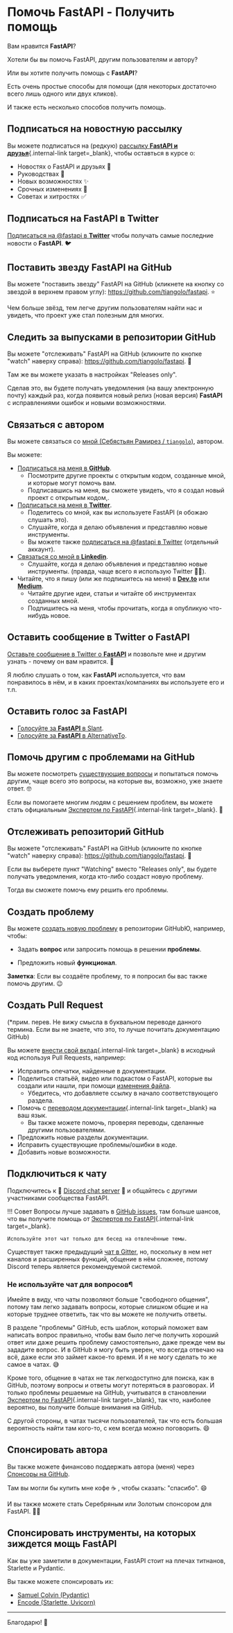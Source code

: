 # Помочь FastAPI - Получить помощь

Вам нравится **FastAPI**?

Хотели бы вы помочь FastAPI, другим пользователям и автору?

Или вы хотите получить помощь с **FastAPI**?

Есть очень простые способы для помощи (для некоторых достаточно всего лишь одного или двух кликов).

И также есть несколько способов получить помощь.

## Подписаться на новостную рассылку

Вы можете подписаться на (редкую) [рассылку **FastAPI и друзья**](/newsletter/){.internal-link target=_blank}, чтобы оставться в курсе о:

* Новостях о FastAPI и друзьях 🚀
* Руководствах 📝
* Новых возможностях ✨
* Срочных изменениях 🚨
* Советах и хитростях ✅

## Подписаться на FastAPI в Twitter

<a href="https://twitter.com/fastapi" class="external-link" target="_blank">Подписаться на @fastapi в **Twitter**</a> чтобы получать самые последние новости о **FastAPI**. 🐦

## Поставить звезду **FastAPI** на GitHub

Вы можете "поставить звезду" FastAPI на GitHub (кликнете на кнопку со звездой в верхнем правом углу): <a href="https://github.com/tiangolo/fastapi" class="external-link" target="_blank">https://github.com/tiangolo/fastapi</a>. ⭐️

Чем больше звёзд, тем легче другим пользователям найти нас и увидеть, что проект уже стал полезным для многих.

## Следить за выпусками в репозитории GitHub

Вы можете "отслеживать" FastAPI на GitHub (кликните по кнопке "watch" наверху справа): <a href="https://github.com/tiangolo/fastapi" class="external-link" target="_blank">https://github.com/tiangolo/fastapi</a>. 👀

Там же вы можете указать в настройках "Releases only".

Сделав это, вы будете получать уведомления (на вашу электронную почту) каждый раз, когда появится новый релиз (новая версия) **FastAPI** с исправлениями ошибок и новыми возможностями.

## Связаться с автором

Вы можете связаться со <a href="https://tiangolo.com" class="external-link" target="_blank">мной (Себястьян Рамирез / `tiangolo`)</a>, автором.

Вы можете:

* <a href="https://github.com/tiangolo" class="external-link" target="_blank">Подписаться на меня в **GitHub**</a>.
    * Посмотрите другие проекты с открытым кодом, созданные мной, и которые могут помочь вам.
    * Подписавшись на меня, вы сможете увидеть, что я создал новый проект с открытым кодом,.
* <a href="https://twitter.com/tiangolo" class="external-link" target="_blank">Подписаться на меня в **Twitter**</a>.
    * Поделитесь со мной, как вы используете FastAPI (я обожаю слушать это).
    * Слушайте, когда я делаю объявления и представляю новые инструменты.
    * Вы можете также <a href="https://twitter.com/fastapi" class="external-link" target="_blank">подписаться на @fastapi в Twitter</a> (отдельный аккаунт).
* <a href="https://www.linkedin.com/in/tiangolo/" class="external-link" target="_blank">Связаться со мной в **Linkedin**</a>.
    * Слушайте, когда я делаю объявления и представляю новые инструменты. (правда, чаще всего я использую Twitter 🤷‍♂).
* Читайте, что я пишу (или же подпишитесь на меня) в <a href="https://dev.to/tiangolo" class="external-link" target="_blank">**Dev.to**</a> или <a href="https://medium.com/@tiangolo" class="external-link" target="_blank">**Medium**</a>.
    * Читайте другие идеи, статьи и читайте об инструментах созданных мной.
    * Подпишитесь на меня, чтобы прочитать, когда я опубликую что-нибудь новое.

## Оставить сообщение в Twitter о **FastAPI**

<a href="https://twitter.com/compose/tweet?text=I'm loving @fastapi because... https://github.com/tiangolo/fastapi" class="external-link" target="_blank">Оставьте сообщение в Twitter о **FastAPI**</a> и позвольте мне и другим узнать - почему он вам нравится. 🎉

Я люблю слушать о том, как **FastAPI** используется, что вам понравилось в нём, и в каких проектах/компаниях вы используете его и т.п.

## Оставить голос за FastAPI

* <a href="https://www.slant.co/options/34241/~fastapi-review" class="external-link" target="_blank">Голосуйте за **FastAPI** в Slant</a>.
* <a href="https://alternativeto.net/software/fastapi/" class="external-link" target="_blank">Голосуйте за **FastAPI** в AlternativeTo</a>.

## Помочь другим с проблемами на GitHub

Вы можете посмотреть <a href="https://github.com/tiangolo/fastapi/issues" class="external-link" target="_blank">существующие вопросы</a> и попытаться помочь другим, чаще всего это вопросы, на которые вы, возможно, уже знаете ответ. 🤓

Если вы помогаете многим людям с решением проблем, вы можете стать официальным [Экспертом по FastAPI](fastapi-people.md#experts){.internal-link target=_blank}. 🎉

## Отслеживать репозиторий GitHub

Вы можете "отслеживать" FastAPI на GitHub (кликните по кнопке "watch" наверху справа): <a href="https://github.com/tiangolo/fastapi" class="external-link" target="_blank">https://github.com/tiangolo/fastapi</a>. 👀

Если вы выберете пункт "Watching" вместо "Releases only", вы будете получать уведомления, когда кто-либо создаст новую проблему.

Тогда вы сможете помочь ему решить его проблемы.

## Создать проблему

Вы можете <a href="https://github.com/tiangolo/fastapi/issues/new/choose" class="external-link" target="_blank">создать новую проблему</a> в репозитории GitHubЮ, например, чтобы:

* Задать **вопрос** или запросить помощь в решении **проблемы**.

* Предложить новый **функционал**.

**Заметка**: Если вы создаёте проблему, то я попросил бы вас также помочь другим. 😉

## Создать Pull Request
(*прим. перев. Не вижу смысла в буквальном переводе данного термина. Если вы не знаете, что это, то лучше почитать документацию GitHub)

Вы можете [внести свой вклад](contributing.md){.internal-link target=_blank} в исходный код используя Pull Requests, например:

* Исправить опечатки, найденные в документации.
* Поделиться статьёй, видео или подкастом о FastAPI, которые вы создали или нашли, при помощи <a href="https://github.com/tiangolo/fastapi/edit/master/docs/en/data/external_links.yml" class="external-link" target="_blank">изменения файла</a>.
    * Убедитесь, что добавляете ссылку в начало соответствующего раздела.
* Помочь с [переводом документации](contributing.md#translations){.internal-link target=_blank} на ваш язык.
    * Вы также можете помочь, проверяя переводы, сделанные другими пользователями.
* Предложить новые разделы документации.
* Исправить существующие проблемы/ошибки в коде.
* Добавить новые возможности.

## Подключиться к чату

Подключитесь к 👥 <a href="https://discord.gg/VQjSZaeJmf" class="external-link" target="_blank">Discord chat server</a> 👥 и общайтесь с другими участниками сообщества FastAPI.

!!! Совет
    Вопросы лучше задавать в <a href="https://github.com/tiangolo/fastapi/issues/new/choose" class="external-link" target="_blank">GitHub issues</a>, там больше шансов, что вы получите помощь от [Экспертов по FastAPI](fastapi-people.md#experts){.internal-link target=_blank}.

    Используйте этот чат только для бесед на отвлечённые темы.

Существует также предыдущий <a href="https://gitter.im/tiangolo/fastapi" class="external-link" target="_blank">чат в Gitter</a>, но, поскольку в нем нет каналов и расширенных функций, общение в нём сложнее, потому Discord теперь является рекомендуемой системой.

### Не используйте чат для вопросов¶

Имейте в виду, что чаты позволяют больше "свободного общения", потому там легко задавать вопросы, которые слишком общие и на которые труднее ответить, так что вы можете не получить ответы.

В разделе "проблемы" GitHub, есть шаблон, который поможет вам написать вопрос правильно, чтобы вам было легче получить хороший ответ или даже решить проблему самостоятельно, даже прежде чем вы зададите вопрос. И в GitHub я могу быть уверен, что всегда отвечаю на всё, даже если это займет какое-то время. И я не могу сделать то же самое в чатах. 😅

Кроме того, общение в чатах не так легкодоступно для поиска, как в GitHub, поэтому вопросы и ответы могут потеряться в разговорах. И только проблемы решаемые на GitHub, учитыватся в становлении [Экспертом по FastAPI](fastapi-people.md#experts){.internal-link target=_blank}, так что, наиболее вероятно, вы получите больше внимания на GitHub.

С другой стороны, в чатах тысячи пользователей, так что есть большая вероятность найти там кого-то, с кем всегда можно поговорить. 😄

## Спонсировать автора

Вы также можете финансово поддержать автора (меня) через <a href="https://github.com/sponsors/tiangolo" class="external-link" target="_blank">Спонсоры на GitHub</a>.

Там вы могли бы купить мне кофе ☕️ , чтобы сказать: "спасибо". 😄

И вы также можете стать Серебряным или Золотым спонсором для FastAPI. 🏅🎉

## Спонсировать инструменты, на которых зиждется мощь FastAPI

Как вы уже заметили в документации, FastAPI стоит на плечах титнанов, Starlette и Pydantic.

Вы также можете спонсировать их:

* <a href="https://github.com/sponsors/samuelcolvin" class="external-link" target="_blank">Samuel Colvin (Pydantic)</a>
* <a href="https://github.com/sponsors/encode" class="external-link" target="_blank">Encode (Starlette, Uvicorn)</a>

---

Благодарю! 🚀
